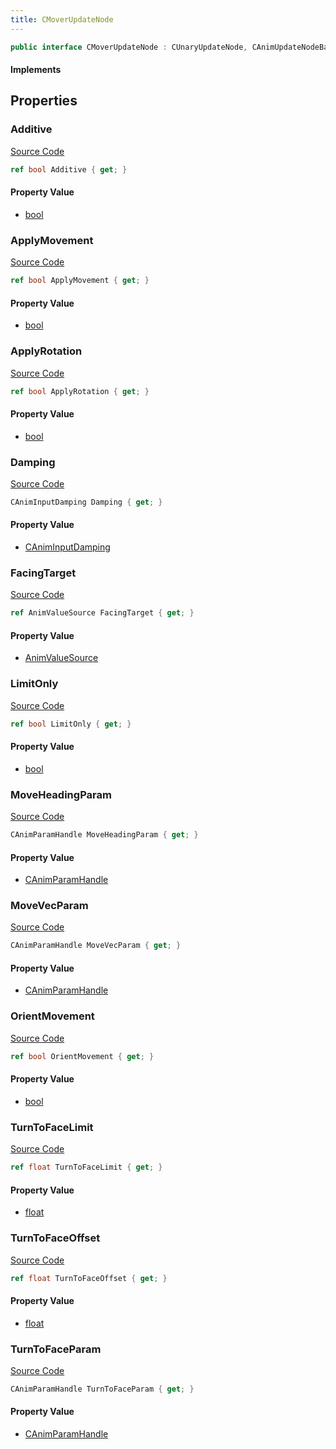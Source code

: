 ```yaml
---
title: CMoverUpdateNode
---
```


```csharp
public interface CMoverUpdateNode : CUnaryUpdateNode, CAnimUpdateNodeBase, ISchemaClass<CAnimUpdateNodeBase>, ISchemaClass<CUnaryUpdateNode>, ISchemaClass<CMoverUpdateNode>, ISchemaField, ISchemaClass, INativeHandle
```

#### Implements

## Properties

### Additive

[Source Code](https://github.com/swiftly-solution/swiftlys2/blob/main/managed/src/SwiftlyS2.Generated/Schemas/Interfaces/CMoverUpdateNode.cs#L31)

```csharp
ref bool Additive { get; }
```

#### Property Value

- [bool](https://learn.microsoft.com/dotnet/api/system.boolean)

### ApplyMovement

[Source Code](https://github.com/swiftly-solution/swiftlys2/blob/main/managed/src/SwiftlyS2.Generated/Schemas/Interfaces/CMoverUpdateNode.cs#L33)

```csharp
ref bool ApplyMovement { get; }
```

#### Property Value

- [bool](https://learn.microsoft.com/dotnet/api/system.boolean)

### ApplyRotation

[Source Code](https://github.com/swiftly-solution/swiftlys2/blob/main/managed/src/SwiftlyS2.Generated/Schemas/Interfaces/CMoverUpdateNode.cs#L37)

```csharp
ref bool ApplyRotation { get; }
```

#### Property Value

- [bool](https://learn.microsoft.com/dotnet/api/system.boolean)

### Damping

[Source Code](https://github.com/swiftly-solution/swiftlys2/blob/main/managed/src/SwiftlyS2.Generated/Schemas/Interfaces/CMoverUpdateNode.cs#L17)

```csharp
CAnimInputDamping Damping { get; }
```

#### Property Value

- [CAnimInputDamping](/docs/api/shared/schemadefinitions/caniminputdamping)

### FacingTarget

[Source Code](https://github.com/swiftly-solution/swiftlys2/blob/main/managed/src/SwiftlyS2.Generated/Schemas/Interfaces/CMoverUpdateNode.cs#L19)

```csharp
ref AnimValueSource FacingTarget { get; }
```

#### Property Value

- [AnimValueSource](/docs/api/shared/schemadefinitions/animvaluesource)

### LimitOnly

[Source Code](https://github.com/swiftly-solution/swiftlys2/blob/main/managed/src/SwiftlyS2.Generated/Schemas/Interfaces/CMoverUpdateNode.cs#L39)

```csharp
ref bool LimitOnly { get; }
```

#### Property Value

- [bool](https://learn.microsoft.com/dotnet/api/system.boolean)

### MoveHeadingParam

[Source Code](https://github.com/swiftly-solution/swiftlys2/blob/main/managed/src/SwiftlyS2.Generated/Schemas/Interfaces/CMoverUpdateNode.cs#L23)

```csharp
CAnimParamHandle MoveHeadingParam { get; }
```

#### Property Value

- [CAnimParamHandle](/docs/api/shared/schemadefinitions/canimparamhandle)

### MoveVecParam

[Source Code](https://github.com/swiftly-solution/swiftlys2/blob/main/managed/src/SwiftlyS2.Generated/Schemas/Interfaces/CMoverUpdateNode.cs#L21)

```csharp
CAnimParamHandle MoveVecParam { get; }
```

#### Property Value

- [CAnimParamHandle](/docs/api/shared/schemadefinitions/canimparamhandle)

### OrientMovement

[Source Code](https://github.com/swiftly-solution/swiftlys2/blob/main/managed/src/SwiftlyS2.Generated/Schemas/Interfaces/CMoverUpdateNode.cs#L35)

```csharp
ref bool OrientMovement { get; }
```

#### Property Value

- [bool](https://learn.microsoft.com/dotnet/api/system.boolean)

### TurnToFaceLimit

[Source Code](https://github.com/swiftly-solution/swiftlys2/blob/main/managed/src/SwiftlyS2.Generated/Schemas/Interfaces/CMoverUpdateNode.cs#L29)

```csharp
ref float TurnToFaceLimit { get; }
```

#### Property Value

- [float](https://learn.microsoft.com/dotnet/api/system.single)

### TurnToFaceOffset

[Source Code](https://github.com/swiftly-solution/swiftlys2/blob/main/managed/src/SwiftlyS2.Generated/Schemas/Interfaces/CMoverUpdateNode.cs#L27)

```csharp
ref float TurnToFaceOffset { get; }
```

#### Property Value

- [float](https://learn.microsoft.com/dotnet/api/system.single)

### TurnToFaceParam

[Source Code](https://github.com/swiftly-solution/swiftlys2/blob/main/managed/src/SwiftlyS2.Generated/Schemas/Interfaces/CMoverUpdateNode.cs#L25)

```csharp
CAnimParamHandle TurnToFaceParam { get; }
```

#### Property Value

- [CAnimParamHandle](/docs/api/shared/schemadefinitions/canimparamhandle)

